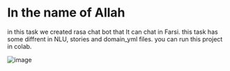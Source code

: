 # **In the name of Allah**
in this task we created rasa chat bot that It can chat in Farsi.
this task has some diffrent in NLU, stories and domain_yml files.
you can run this project in colab.

![image](https://user-images.githubusercontent.com/113304112/202320559-22625de6-4fe8-4de8-bf47-012bb6d91a1d.png)
